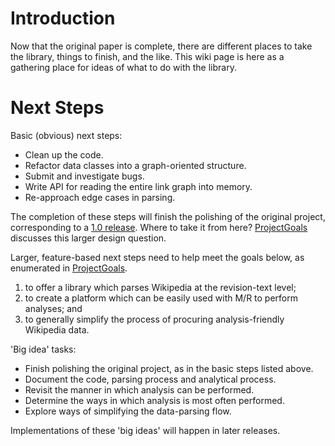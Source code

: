 # Introduction #

Now that the original paper is complete, there are different places to take the library, things to finish, and the like.  This wiki page is here as a gathering place for ideas of what to do with the library.


# Next Steps #

Basic (obvious) next steps:
  * Clean up the code.
  * Refactor data classes into a graph-oriented structure.
  * Submit and investigate bugs.
  * Write API for reading the entire link graph into memory.
  * Re-approach edge cases in parsing.

The completion of these steps will finish the polishing of the original project, corresponding to a [1.0 release](http://code.google.com/p/wikipedia-map-reduce/wiki/1_0_ReleaseReqs).  Where to take it from here?  [ProjectGoals](http://code.google.com/p/wikipedia-map-reduce/wiki/ProjectGoals) discusses this larger design question.


Larger, feature-based next steps need to help meet the goals below, as enumerated in [ProjectGoals](http://code.google.com/p/wikipedia-map-reduce/wiki/ProjectGoals).

  1. to offer a library which parses Wikipedia at the revision-text level;
  1. to create a platform which can be easily used with M/R to perform analyses; and
  1. to generally simplify the process of procuring analysis-friendly Wikipedia data.

'Big idea' tasks:
  * Finish polishing the original project, as in the basic steps listed above.
  * Document the code, parsing process and analytical process.
  * Revisit the manner in which analysis can be performed.
  * Determine the ways in which analysis is most often performed.
  * Explore ways of simplifying the data-parsing flow.

Implementations of these 'big ideas' will happen in later releases.